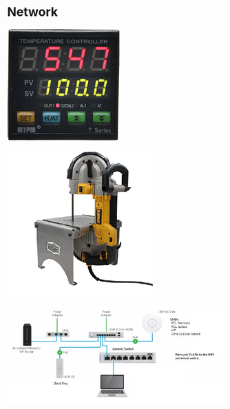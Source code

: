 # Network



![Unifi Cloud Key](../.gitbook/assets/image%20%2849%29.png)



![Unifi Security Gateway](../.gitbook/assets/image%20%2851%29.png)



![](../.gitbook/assets/new-rcl-network.jpg)



